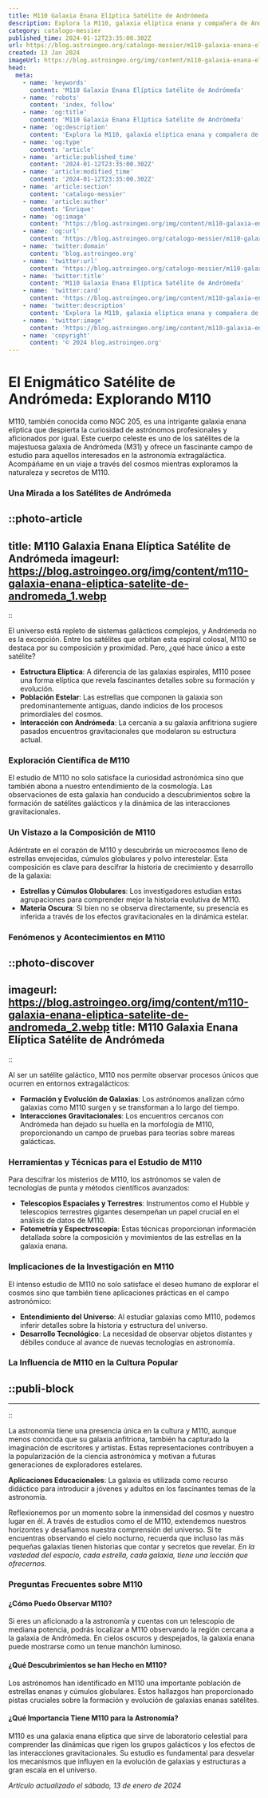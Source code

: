 ```yaml
---
title: M110 Galaxia Enana Elíptica Satélite de Andrómeda
description: Explora la M110, galaxia elíptica enana y compañera de Andrómeda, una maravilla celeste plagada de misterios estelares.
category: catalogo-messier
published_time: 2024-01-12T23:35:00.302Z
url: https://blog.astroingeo.org/catalogo-messier/m110-galaxia-enana-eliptica-satelite-de-andromeda
created: 13 Jan 2024
imageUrl: https://blog.astroingeo.org/img/content/m110-galaxia-enana-eliptica-satelite-de-andromeda_1.webp
head:
  meta:
    - name: 'keywords'
      content: 'M110 Galaxia Enana Elíptica Satélite de Andrómeda'
    - name: 'robots'
      content: 'index, follow'
    - name: 'og:title'
      content: 'M110 Galaxia Enana Elíptica Satélite de Andrómeda'
    - name: 'og:description'
      content: 'Explora la M110, galaxia elíptica enana y compañera de Andrómeda, una maravilla celeste plagada de misterios estelares.'
    - name: 'og:type'
      content: 'article'
    - name: 'article:published_time'
      content: '2024-01-12T23:35:00.302Z'
    - name: 'article:modified_time'
      content: '2024-01-12T23:35:00.302Z'
    - name: 'article:section'
      content: 'catalogo-messier'
    - name: 'article:author'
      content: 'Enrique'
    - name: 'og:image'
      content: 'https://blog.astroingeo.org/img/content/m110-galaxia-enana-eliptica-satelite-de-andromeda_1.webp'
    - name: 'og:url'
      content: 'https://blog.astroingeo.org/catalogo-messier/m110-galaxia-enana-eliptica-satelite-de-andromeda'
    - name: 'twitter:domain'
      content: 'blog.astroingeo.org'
    - name: 'twitter:url'
      content: 'https://blog.astroingeo.org/catalogo-messier/m110-galaxia-enana-eliptica-satelite-de-andromeda'
    - name: 'twitter:title'
      content: 'M110 Galaxia Enana Elíptica Satélite de Andrómeda'
    - name: 'twitter:card'
      content: 'https://blog.astroingeo.org/img/content/m110-galaxia-enana-eliptica-satelite-de-andromeda_1.webp'
    - name: 'twitter:description'
      content: 'Explora la M110, galaxia elíptica enana y compañera de Andrómeda, una maravilla celeste plagada de misterios estelares.'
    - name: 'twitter:image'
      content: 'https://blog.astroingeo.org/img/content/m110-galaxia-enana-eliptica-satelite-de-andromeda_1.webp'
    - name: 'copyright'
      content: '© 2024 blog.astroingeo.org'
---
```

# El Enigmático Satélite de Andrómeda: Explorando M110

M110, también conocida como NGC 205, es una intrigante galaxia enana elíptica que despierta la curiosidad de astrónomos profesionales y aficionados por igual. Este cuerpo celeste es uno de los satélites de la majestuosa galaxia de Andrómeda (M31) y ofrece un fascinante campo de estudio para aquellos interesados en la astronomía extragaláctica. Acompáñame en un viaje a través del cosmos mientras exploramos la naturaleza y secretos de M110.

### Una Mirada a los Satélites de Andrómeda


::photo-article
---
title: M110 Galaxia Enana Elíptica Satélite de Andrómeda
imageurl: https://blog.astroingeo.org/img/content/m110-galaxia-enana-eliptica-satelite-de-andromeda_1.webp
---
::



El universo está repleto de sistemas galácticos complejos, y Andrómeda no es la excepción. Entre los satélites que orbitan esta espiral colosal, M110 se destaca por su composición y proximidad. Pero, ¿qué hace único a este satélite?

- **Estructura Elíptica**: A diferencia de las galaxias espirales, M110 posee una forma elíptica que revela fascinantes detalles sobre su formación y evolución.
- **Población Estelar**: Las estrellas que componen la galaxia son predominantemente antiguas, dando indicios de los procesos primordiales del cosmos.
- **Interacción con Andrómeda**: La cercanía a su galaxia anfitriona sugiere pasados encuentros gravitacionales que modelaron su estructura actual.

### Exploración Científica de M110

El estudio de M110 no solo satisface la curiosidad astronómica sino que también abona a nuestro entendimiento de la cosmología. Las observaciones de esta galaxia han conducido a descubrimientos sobre la formación de satélites galácticos y la dinámica de las interacciones gravitacionales.

### Un Vistazo a la Composición de M110

Adéntrate en el corazón de M110 y descubrirás un microcosmos lleno de estrellas envejecidas, cúmulos globulares y polvo interestelar. Esta composición es clave para descifrar la historia de crecimiento y desarrollo de la galaxia:

- **Estrellas y Cúmulos Globulares**: Los investigadores estudian estas agrupaciones para comprender mejor la historia evolutiva de M110.
- **Materia Oscura**: Si bien no se observa directamente, su presencia es inferida a través de los efectos gravitacionales en la dinámica estelar.

### Fenómenos y Acontecimientos en M110


::photo-discover
---
imageurl: https://blog.astroingeo.org/img/content/m110-galaxia-enana-eliptica-satelite-de-andromeda_2.webp
title: M110 Galaxia Enana Elíptica Satélite de Andrómeda
---
::



Al ser un satélite galáctico, M110 nos permite observar procesos únicos que ocurren en entornos extragalácticos:

- **Formación y Evolución de Galaxias**: Los astrónomos analizan cómo galaxias como M110 surgen y se transforman a lo largo del tiempo.
- **Interacciones Gravitacionales**: Los encuentros cercanos con Andrómeda han dejado su huella en la morfología de M110, proporcionando un campo de pruebas para teorías sobre mareas galácticas.

### Herramientas y Técnicas para el Estudio de M110

Para descifrar los misterios de M110, los astrónomos se valen de tecnologías de punta y métodos científicos avanzados:

- **Telescopios Espaciales y Terrestres**: Instrumentos como el Hubble y telescopios terrestres gigantes desempeñan un papel crucial en el análisis de datos de M110.
- **Fotometría y Espectroscopía**: Estas técnicas proporcionan información detallada sobre la composición y movimientos de las estrellas en la galaxia enana.

### Implicaciones de la Investigación en M110

El intenso estudio de M110 no solo satisface el deseo humano de explorar el cosmos sino que también tiene aplicaciones prácticas en el campo astronómico:

- **Entendimiento del Universo**: Al estudiar galaxias como M110, podemos inferir detalles sobre la historia y estructura del universo.
- **Desarrollo Tecnológico**: La necesidad de observar objetos distantes y débiles conduce al avance de nuevas tecnologías en astronomía.

### La Influencia de M110 en la Cultura Popular


  ::publi-block
  ---
  ---
  ::
  
  

La astronomía tiene una presencia única en la cultura y M110, aunque menos conocida que su galaxia anfitriona, también ha capturado la imaginación de escritores y artistas. Estas representaciones contribuyen a la popularización de la ciencia astronómica y motivan a futuras generaciones de exploradores estelares.

**Aplicaciones Educacionales**: La galaxia es utilizada como recurso didáctico para introducir a jóvenes y adultos en los fascinantes temas de la astronomía.

Reflexionemos por un momento sobre la inmensidad del cosmos y nuestro lugar en él. A través de estudios como el de M110, extendemos nuestros horizontes y desafiamos nuestra comprensión del universo. Si te encuentras observando el cielo nocturno, recuerda que incluso las más pequeñas galaxias tienen historias que contar y secretos que revelar. *En la vastedad del espacio, cada estrella, cada galaxia, tiene una lección que ofrecernos.*

### Preguntas Frecuentes sobre M110

#### ¿Cómo Puedo Observar M110?
Si eres un aficionado a la astronomía y cuentas con un telescopio de mediana potencia, podrás localizar a M110 observando la región cercana a la galaxia de Andrómeda. En cielos oscuros y despejados, la galaxia enana puede mostrarse como un tenue manchón luminoso.

#### ¿Qué Descubrimientos se han Hecho en M110?
Los astrónomos han identificado en M110 una importante población de estrellas enanas y cúmulos globulares. Estos hallazgos han proporcionado pistas cruciales sobre la formación y evolución de galaxias enanas satélites.

#### ¿Qué Importancia Tiene M110 para la Astronomía?
M110 es una galaxia enana elíptica que sirve de laboratorio celestial para comprender las dinámicas que rigen los grupos galácticos y los efectos de las interacciones gravitacionales. Su estudio es fundamental para desvelar los mecanismos que influyen en la evolución de galaxias y estructuras a gran escala en el universo.

_Artículo actualizado el sábado, 13 de enero de 2024_